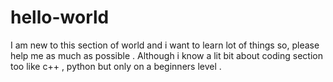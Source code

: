 # hello-world
I am new to this section of world and i want to learn lot of things so, please help me as much as possible .
Although i know a lit bit about coding section too like c++ , python but only on a beginners level .  
